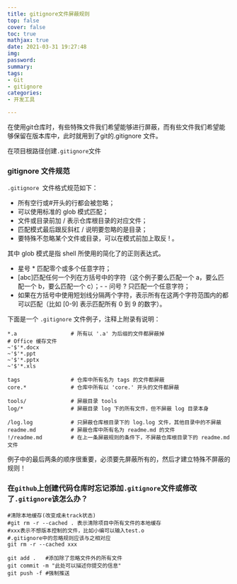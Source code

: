 ```yaml
---
title: gitignore文件屏蔽规则
top: false
cover: false
toc: true
mathjax: true
date: 2021-03-31 19:27:48
img:
password:
summary:
tags:
- Git
- gitignore
categories:
- 开发工具

---
```



在使用git仓库时，有些特殊文件我们希望能够进行屏蔽，而有些文件我们希望能够保留在版本库中，此时就用到了git的.gitignore 文件。

在项目根路径创建`.gitignore`文件

### gitignore 文件规范
`.gitignore `文件格式规范如下：

- 所有空行或#开头的行都会被忽略；
- 可以使用标准的 glob 模式匹配；
- 文件或目录前加 / 表示仓库根目录的对应文件；
- 匹配模式最后跟反斜杠 / 说明要忽略的是目录；
- 要特殊不忽略某个文件或目录，可以在模式前加上取反 ! 。

其中 glob 模式是指 shell 所使用的简化了的正则表达式。

- 星号 * 匹配零个或多个任意字符；
- [abc]匹配任何一个列在方括号中的字符（这个例子要么匹配一个 a，要么匹配一个 b，要么匹配一个 c）；- - 问号 ? 只匹配一个任意字符；
- 如果在方括号中使用短划线分隔两个字符，表示所有在这两个字符范围内的都可以匹配（比如 [0-9] 表示匹配所有 0 到 9 的数字）。

下面是一个 `.gitignore` 文件例子，注释上附录有说明：
```
*.a                 # 所有以 '.a' 为后缀的文件都屏蔽掉
# Office 缓存文件
~'$'*.docx
~'$'*.ppt
~'$'*.pptx 
~'$'*.xls

tags                # 仓库中所有名为 tags 的文件都屏蔽
core.*              # 仓库中所有以 'core.' 开头的文件都屏蔽

tools/              # 屏蔽目录 tools
log/*               # 屏蔽目录 log 下的所有文件，但不屏蔽 log 目录本身

/log.log            # 只屏蔽仓库根目录下的 log.log 文件，其他目录中的不屏蔽
readme.md           # 屏蔽仓库中所有名为 readme.md 的文件
!/readme.md         # 在上一条屏蔽规则的条件下，不屏蔽仓库根目录下的 readme.md 文件
```

例子中的最后两条的顺序很重要，必须要先屏蔽所有的，然后才建立特殊不屏蔽的规则！


### 在`github`上创建代码仓库时忘记添加`.gitignore`文件或修改了`.gitignore`该怎么办？

```
#清除本地缓存(改变成未track状态)
#git rm -r --cached . 表示清除项目中所有文件的本地缓存
#xxx表示不想版本控制的文件，比如小编可以输入test.o
#.gitignore中的忽略规则应该与之相对应
git rm -r --cached xxx

git add .   #添加除了忽略文件外的所有文件
git commit -m "此处可以描述你提交的信息"
git push -f #强制推送
```